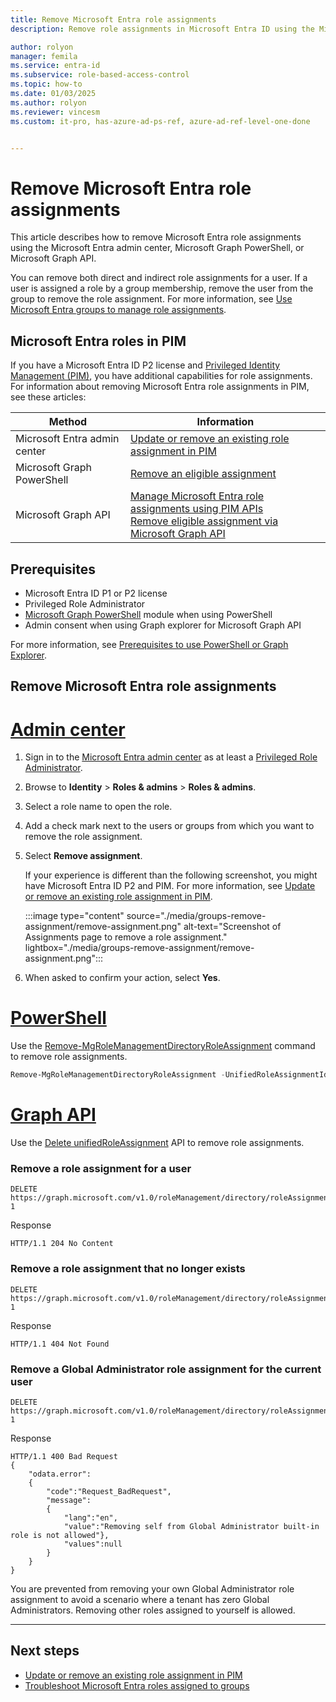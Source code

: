 ```yaml
---
title: Remove Microsoft Entra role assignments
description: Remove role assignments in Microsoft Entra ID using the Microsoft Entra admin center, Microsoft Graph PowerShell, or Microsoft Graph API.

author: rolyon
manager: femila
ms.service: entra-id
ms.subservice: role-based-access-control
ms.topic: how-to
ms.date: 01/03/2025
ms.author: rolyon
ms.reviewer: vincesm
ms.custom: it-pro, has-azure-ad-ps-ref, azure-ad-ref-level-one-done


---
```


# Remove Microsoft Entra role assignments

This article describes how to remove Microsoft Entra role assignments using the Microsoft Entra admin center, Microsoft Graph PowerShell, or Microsoft Graph API.

You can remove both direct and indirect role assignments for a user. If a user is assigned a role by a group membership, remove the user from the group to remove the role assignment. For more information, see [Use Microsoft Entra groups to manage role assignments](groups-concept.md).

## Microsoft Entra roles in PIM

If you have a Microsoft Entra ID P2 license and [Privileged Identity Management (PIM)](../../id-governance/privileged-identity-management/pim-configure.md), you have additional capabilities for role assignments. For information about removing Microsoft Entra role assignments in PIM, see these articles:

| Method | Information |
| --- | --- |
| Microsoft Entra admin center | [Update or remove an existing role assignment in PIM](../../id-governance/privileged-identity-management/pim-how-to-add-role-to-user.md#update-or-remove-an-existing-role-assignment) |
| Microsoft Graph PowerShell | [Remove an eligible assignment](/powershell/microsoftgraph/tutorial-pim#step-6-admin-removes-an-eligible-assignment) |
| Microsoft Graph API | [Manage Microsoft Entra role assignments using PIM APIs](/graph/api/resources/privilegedidentitymanagementv3-overview)<br/>[Remove eligible assignment via Microsoft Graph API](../../id-governance/privileged-identity-management/pim-how-to-add-role-to-user.md#remove-eligible-assignment-via-microsoft-graph-api) |

## Prerequisites

- Microsoft Entra ID P1 or P2 license
- Privileged Role Administrator
- [Microsoft Graph PowerShell](/powershell/microsoftgraph/installation) module when using PowerShell
- Admin consent when using Graph explorer for Microsoft Graph API

For more information, see [Prerequisites to use PowerShell or Graph Explorer](prerequisites.md).

## Remove Microsoft Entra role assignments

# [Admin center](#tab/admin-center)


1. Sign in to the [Microsoft Entra admin center](https://entra.microsoft.com) as at least a [Privileged Role Administrator](permissions-reference.md#privileged-role-administrator).

1. Browse to **Identity** > **Roles & admins** > **Roles & admins**.

1. Select a role name to open the role. 

1. Add a check mark next to the users or groups from which you want to remove the role assignment.

1. Select **Remove assignment**.

    If your experience is different than the following screenshot, you might have Microsoft Entra ID P2 and PIM. For more information, see [Update or remove an existing role assignment in PIM](../../id-governance/privileged-identity-management/pim-how-to-add-role-to-user.md#update-or-remove-an-existing-role-assignment).

    :::image type="content" source="./media/groups-remove-assignment/remove-assignment.png" alt-text="Screenshot of Assignments page to remove a role assignment." lightbox="./media/groups-remove-assignment/remove-assignment.png":::

1. When asked to confirm your action, select **Yes**.

# [PowerShell](#tab/ms-powershell)

Use the [Remove-MgRoleManagementDirectoryRoleAssignment](/powershell/module/microsoft.graph.identity.governance/remove-mgrolemanagementdirectoryroleassignment) command to remove role assignments.

```powershell
Remove-MgRoleManagementDirectoryRoleAssignment -UnifiedRoleAssignmentId $roleAssignment.Id
```

# [Graph API](#tab/ms-graph)

Use the [Delete unifiedRoleAssignment](/graph/api/unifiedroleassignment-delete) API to remove role assignments.

### Remove a role assignment for a user

```http
DELETE https://graph.microsoft.com/v1.0/roleManagement/directory/roleAssignments/lAPpYvVpN0KRkAEhdxReEJC2sEqbR_9Hr48lds9SGHI-1
```

Response

```http
HTTP/1.1 204 No Content
```

### Remove a role assignment that no longer exists

```http
DELETE https://graph.microsoft.com/v1.0/roleManagement/directory/roleAssignments/lAPpYvVpN0KRkAEhdxReEJC2sEqbR_9Hr48lds9SGHI-1
```

Response

```http
HTTP/1.1 404 Not Found
```

### Remove a Global Administrator role assignment for the current user

```http
DELETE https://graph.microsoft.com/v1.0/roleManagement/directory/roleAssignments/lAPpYvVpN0KRkAEhdxReEJC2sEqbR_9Hr48lds9SGHI-1
```

Response

```http
HTTP/1.1 400 Bad Request
{
    "odata.error":
    {
        "code":"Request_BadRequest",
        "message":
        {
            "lang":"en",
            "value":"Removing self from Global Administrator built-in role is not allowed"},
            "values":null
        }
    }
}
```

You are prevented from removing your own Global Administrator role assignment to avoid a scenario where a tenant has zero Global Administrators. Removing other roles assigned to yourself is allowed.

---

## Next steps

- [Update or remove an existing role assignment in PIM](../../id-governance/privileged-identity-management/pim-how-to-add-role-to-user.md#update-or-remove-an-existing-role-assignment)
- [Troubleshoot Microsoft Entra roles assigned to groups](groups-faq-troubleshooting.yml)
